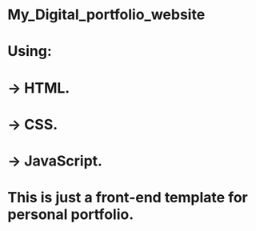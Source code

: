 # My_Digital_portfolio_website
# Using: 
# -> HTML.
# -> CSS.
# -> JavaScript.
# This is just a front-end template for personal portfolio.

